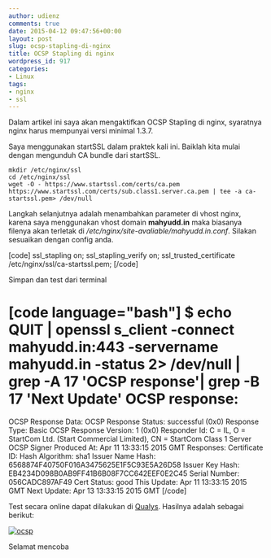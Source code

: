 ```yaml
---
author: udienz
comments: true
date: 2015-04-12 09:47:56+00:00
layout: post
slug: ocsp-stapling-di-nginx
title: OCSP Stapling di nginx
wordpress_id: 917
categories:
- Linux
tags:
- nginx
- ssl
---
```


Dalam artikel ini saya akan mengaktifkan OCSP Stapling di nginx, syaratnya nginx harus mempunyai versi minimal 1.3.7.

Saya menggunakan startSSL dalam praktek kali ini. Baiklah kita mulai dengan mengunduh CA bundle dari startSSL.

```
mkdir /etc/nginx/ssl
cd /etc/nginx/ssl
wget -O - https://www.startssl.com/certs/ca.pem https://www.startssl.com/certs/sub.class1.server.ca.pem | tee -a ca-startssl.pem> /dev/null
```
Langkah selanjutnya adalah menambahkan parameter di vhost nginx, karena saya menggunakan vhost domain **mahyudd.in** maka biasanya filenya akan terletak di _/etc/nginx/site-avaliable/mahyudd.in.conf_. Silakan sesuaikan dengan config anda.

[code]
  ssl_stapling              on;
  ssl_stapling_verify       on;
  ssl_trusted_certificate   /etc/nginx/ssl/ca-startssl.pem;
[/code]

Simpan dan test dari terminal

[code language="bash"]
$ echo QUIT | openssl s_client -connect mahyudd.in:443 -servername mahyudd.in -status 2> /dev/null | grep -A 17 'OCSP response'| grep -B 17 'Next Update'
OCSP response:
======================================
OCSP Response Data:
    OCSP Response Status: successful (0x0)
    Response Type: Basic OCSP Response
    Version: 1 (0x0)
    Responder Id: C = IL, O = StartCom Ltd. (Start Commercial Limited), CN = StartCom Class 1 Server OCSP Signer
    Produced At: Apr 11 13:33:15 2015 GMT
    Responses:
    Certificate ID:
      Hash Algorithm: sha1
      Issuer Name Hash: 6568874F40750F016A3475625E1F5C93E5A26D58
      Issuer Key Hash: EB4234D098B0AB9FF41B6B08F7CC642EEF0E2C45
      Serial Number: 056CADC897AF49
    Cert Status: good
    This Update: Apr 11 13:33:15 2015 GMT
    Next Update: Apr 13 13:33:15 2015 GMT
[/code]

Test secara online dapat dilakukan di [Qualys](https://www.ssllabs.com/ssltest/analyze.html?d=mahyudd.in&s=202.154.22.5). Hasilnya adalah sebagai berikut:

[![ocsp](https://udienz.github.io/images/ocsp.png)](https://udienz.github.io/images/ocsp.png)



Selamat mencoba
